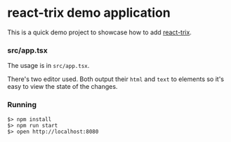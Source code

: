 # react-trix demo application

This is a quick demo project to showcase how to add 
[react-trix](https://github.com/dstpierre/react-trix).

### src/app.tsx

The usage is in `src/app.tsx`.

There's two editor used. Both output their `html` and `text` to elements 
so it's easy to view the state of the changes.

### Running

```shell
$> npm install
$> npm run start
$> open http://localhost:8080
```


